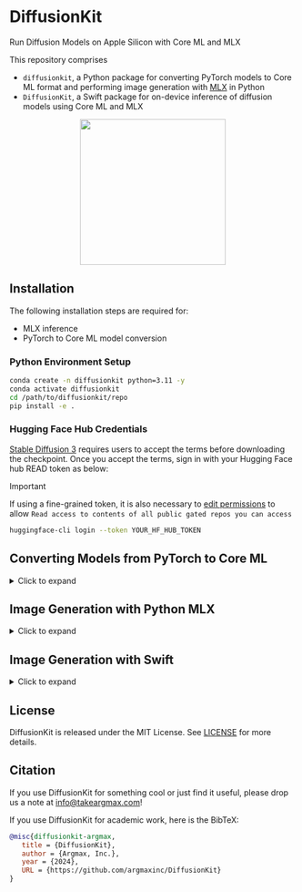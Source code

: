 # DiffusionKit

Run Diffusion Models on Apple Silicon with Core ML and MLX

This repository comprises
- `diffusionkit`, a Python package for converting PyTorch models to Core ML format and performing image generation with [MLX](https://github.com/ml-explore/mlx) in Python
- `DiffusionKit`, a Swift package for on-device inference of diffusion models using Core ML and MLX

<div align="center">
<img src="assets/diffusionkit.png" width=256>
</div>


## Installation

The following installation steps are required for:
- MLX inference
- PyTorch to Core ML model conversion

### Python Environment Setup

```bash
conda create -n diffusionkit python=3.11 -y
conda activate diffusionkit
cd /path/to/diffusionkit/repo
pip install -e .
```

### Hugging Face Hub Credentials

[Stable Diffusion 3](https://huggingface.co/stabilityai/stable-diffusion-3-medium) requires users to accept the terms before downloading the checkpoint. Once you accept the terms, sign in with your Hugging Face hub READ token as below:
> [!IMPORTANT]
> If using a fine-grained token, it is also necessary to [edit permissions](https://huggingface.co/settings/tokens) to allow `Read access to contents of all public gated repos you can access`

```bash
huggingface-cli login --token YOUR_HF_HUB_TOKEN
```

## <a name="converting-models-to-coreml"></a> Converting Models from PyTorch to Core ML

<details>
  <summary> Click to expand </summary>

**Step 1:** Follow the installation steps from the previous section

**Step 2:** Verify you've accepted the [StabilityAI license terms](https://huggingface.co/stabilityai/stable-diffusion-3-medium) and have allowed gated access on your [HuggingFace token](https://huggingface.co/settings/tokens)

**Step 3:** Prepare the denoise model (MMDiT) Core ML model files (`.mlpackage`)

```shell
python -m tests.torch2coreml.test_mmdit --sd3-ckpt-path stabilityai/stable-diffusion-3-medium --model-version 2b -o <output-mlpackages-directory> --latent-size {64, 128}
```

**Step 4:** Prepare the VAE Decoder Core ML model files (`.mlpackage`)

```shell
python -m tests.torch2coreml.test_vae --sd3-ckpt-path stabilityai/stable-diffusion-3-medium -o <output-mlpackages-directory> --latent-size {64, 128}
```

Note:
- `--sd3-ckpt-path` can be a path any HuggingFace repo (e.g. `stabilityai/stable-diffusion-3-medium`) OR a path to a local `sd3_medium.safetensors` file
</details>

## <a name="image-generation-with-python-mlx"></a> Image Generation with Python MLX

<details>
  <summary> Click to expand </summary>

### CLI ###
For simple text-to-image in float16 precision:
```shell
diffusionkit-cli --prompt "a photo of a cat" --output-path </path/to/output/image.png> --seed 0 --w16 --a16
```

Some notable optional arguments:
- For image-to-image, use `--image-path` (path to input image) and `--denoise` (value between 0. and 1.)
- T5 text embeddings, use `--t5`
- For different resolutions, use `--height` and `--width`
- For using a local checkpoint, use `--local-ckpt </path/to/ckpt.safetensors>` (e.g. `~/models/stable-diffusion-3-medium/sd3_medium.safetensors`).

Please refer to the help menu for all available arguments: `diffusionkit-cli -h`.

### Code ###
After installing the package, import it using:
```python
from diffusionkit.mlx import DiffusionPipeline
```

Then, initialize the pipeline object:
```python
pipeline = DiffusionPipeline(
  model="argmaxinc/stable-diffusion",
  w16=True,
  shift=3.0,
  use_t5=False,
  model_size="2b",
  low_memory_mode=False,
  a16=True,
)
```

Some notable optional arguments:
- For T5 text embeddings, set `use_t5=True`
- For using a local checkpoint, set `local_ckpt=</path/to/ckpt.safetensors>` (e.g. `~/models/stable-diffusion-3-medium/sd3_medium.safetensors`).
- If you want to use the `pipeline` object more than once, set `low_memory_mode=False`.
- For loading weights in FP32, set `w16=False`
- For FP32 activations, set `a16=False`

Note: Only `2b` model size is available for this pipeline.

Finally, to generate the image, use the `generate_image()` function:
```python
HEIGHT = 512
WIDTH = 512

image, _ = pipeline.generate_image(
  "a photo of a cat holding a sign that says 'Hello!'",
  cfg_weight=5.0,
  num_steps=50,
  latent_size=(HEIGHT // 8, WIDTH // 8),
)
```
Some notable optional arguments:
- For image-to-image, use `image_path` (path to input image) and `denoise` (value between 0. and 1.) input variables.
- For seed, use `seed` input variable.
- For negative prompt, use `negative_text` input variable.


The generated `image` can be saved with:
```python
image.save("path/to/save.png")
```

</details>

## Image Generation with Swift

<details>
  <summary> Click to expand </summary>

### Core ML Swift

[Apple Core ML Stable Diffusion](https://github.com/apple/ml-stable-diffusion) is the initial Core ML backend for DiffusionKit. Stable Diffusion 3 support is upstreamed to that repository while we build the holistic Swift inference package.

### MLX Swift
🚧

</details>

## License

DiffusionKit is released under the MIT License. See [LICENSE](LICENSE) for more details.

## Citation

If you use DiffusionKit for something cool or just find it useful, please drop us a note at [info@takeargmax.com](mailto:info@takeargmax.com)!

If you use DiffusionKit for academic work, here is the BibTeX:

```bibtex
@misc{diffusionkit-argmax,
   title = {DiffusionKit},
   author = {Argmax, Inc.},
   year = {2024},
   URL = {https://github.com/argmaxinc/DiffusionKit}
}
```
